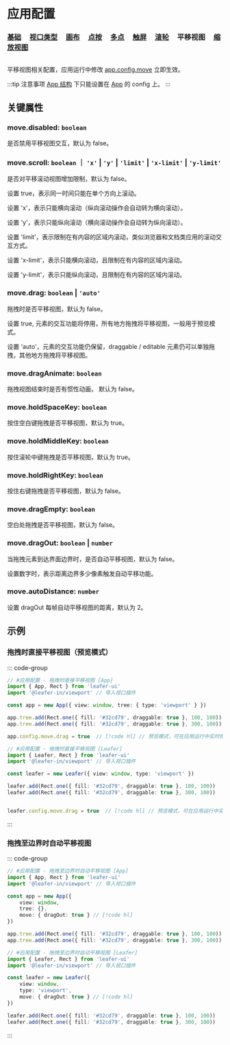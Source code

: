 # 应用配置

### [基础](/reference/config/app/base.md) &nbsp; &nbsp; [视口类型](/reference/config/app/type.md) &nbsp; &nbsp; [画布](/reference/config/app/canvas.md) &nbsp; &nbsp; [点按](/reference/config/app/pointer.md) &nbsp; &nbsp; [多点](/reference/config/app/multiTouch.md) &nbsp; &nbsp; [触屏](/reference/config/app/touch.md) &nbsp; &nbsp; [滚轮](/reference/config/app/wheel.md) &nbsp; &nbsp; 平移视图 &nbsp; &nbsp; [缩放视图](/reference/config/app/zoom.md)

##

平移视图相关配置，应用运行中修改 [app.config.move](/reference/display/Leafer.md#config-ileaferconfig) 立即生效。

:::tip 注意事项
[App 结构](/guide/advanced/app.md) 下只能设置在 [App](/reference/display/App.md) 的 config 上。
:::

## 关键属性

### move.disabled: `boolean`

是否禁用平移视图交互，默认为 false。

### move.scroll: `boolean` ｜ `'x'` | `'y'` | `'limit'` | `'x-limit'` | `'y-limit'`

是否对平移滚动视图增加限制，默认为 false。

设置 true，表示同一时间只能在单个方向上滚动。

设置 'x'，表示只能横向滚动（纵向滚动操作会自动转为横向滚动）。

设置 'y'，表示只能纵向滚动（横向滚动操作会自动转为纵向滚动）。

设置 'limit'，表示限制在有内容的区域内滚动，类似浏览器和文档类应用的滚动交互方式。

设置 'x-limit'，表示只能横向滚动，且限制在有内容的区域内滚动。

设置 'y-limit'，表示只能纵向滚动，且限制在有内容的区域内滚动。

### move.drag: `boolean` | `'auto'`

拖拽时是否平移视图，默认为 false。

设置 true, 元素的交互功能将停用，所有地方拖拽将平移视图，一般用于预览模式。

设置 'auto'，元素的交互功能仍保留，draggable / editable 元素仍可以单独拖拽，其他地方拖拽将平移视图。

### move.dragAnimate: `boolean`

拖拽视图结束时是否有惯性动画， 默认为 false。

### move.holdSpaceKey: `boolean`

按住空白键拖拽是否平移视图，默认为 true。

### move.holdMiddleKey: `boolean`

按住滚轮中键拖拽是否平移视图，默认为 true。

### move.holdRightKey: `boolean`

按住右键拖拽是否平移视图，默认为 false。

### move.dragEmpty: `boolean`

空白处拖拽是否平移视图，默认为 false。

### move.dragOut: `boolean` | `number`

当拖拽元素到达界面边界时，是否自动平移视图，默认为 false。

设置数字时，表示距离边界多少像素触发自动平移功能。

### move.autoDistance: `number`

设置 dragOut 每帧自动平移视图的距离，默认为 2。

## 示例

### 拖拽时直接平移视图（预览模式）

::: code-group
```ts
// #应用配置 - 拖拽时直接平移视图 [App]
import { App, Rect } from 'leafer-ui'
import '@leafer-in/viewport' // 导入视口插件

const app = new App({ view: window, tree: { type: 'viewport' } })

app.tree.add(Rect.one({ fill: '#32cd79', draggable: true }, 100, 100))
app.tree.add(Rect.one({ fill: '#32cd79', draggable: true }, 300, 100))

app.config.move.drag = true  // [!code hl] // 预览模式，可在应用运行中实时修改。
```
```ts
// #应用配置 - 拖拽时直接平移视图 [Leafer]
import { Leafer, Rect } from 'leafer-ui'
import '@leafer-in/viewport' // 导入视口插件

const leafer = new Leafer({ view: window, type: 'viewport' })

leafer.add(Rect.one({ fill: '#32cd79', draggable: true }, 100, 100))
leafer.add(Rect.one({ fill: '#32cd79', draggable: true }, 300, 100))


leafer.config.move.drag = true  // [!code hl] // 预览模式，可在应用运行中实时修改。
```
:::

### 拖拽至边界时自动平移视图

::: code-group
```ts
// #应用配置 - 拖拽至边界时自动平移视图 [App]
import { App, Rect } from 'leafer-ui'
import '@leafer-in/viewport' // 导入视口插件

const app = new App({
    view: window,
    tree: {},
    move: { dragOut: true } // [!code hl]
})

app.tree.add(Rect.one({ fill: '#32cd79', draggable: true }, 100, 100))
app.tree.add(Rect.one({ fill: '#32cd79', draggable: true }, 300, 100))
```
```ts
// #应用配置 - 拖拽至边界时自动平移视图 [Leafer]
import { Leafer, Rect } from 'leafer-ui'
import '@leafer-in/viewport' // 导入视口插件

const leafer = new Leafer({
    view: window,
    type: 'viewport',
    move: { dragOut: true } // [!code hl]
})

leafer.add(Rect.one({ fill: '#32cd79', draggable: true }, 100, 100))
leafer.add(Rect.one({ fill: '#32cd79', draggable: true }, 300, 100))
```
:::

